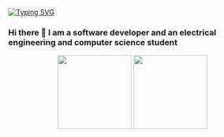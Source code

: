 
[![Typing SVG](https://readme-typing-svg.herokuapp.com?font=Mouse+Memoirs&size=65&pause=250&color=06CD9C&vCenter=true&width=600&height=70&lines=Rafael+Gomez;rgomez90;Software+Developer;Embedded+/+Electr.+Engineering)](https://git.io/typing-svg)

### Hi there 👋 I am a software developer and an electrical engineering and computer science student

<div align="center">
  <img height="150px" src="https://github-readme-stats.vercel.app/api?username=rgomez90&count_private=true&show_icons=true&theme=dark" />
  <img height="150px" src="https://github-readme-stats.vercel.app/api/top-langs/?username=rgomez90&layout=compact&theme=dark" />
 </div>

<!--
**rgomez90/rgomez90** is a ✨ _special_ ✨ repository because its `README.md` (this file) appears on your GitHub profile.

Here are some ideas to get you started:

- 🔭 I’m currently working on ...
- 🌱 I’m currently learning ...
- 👯 I’m looking to collaborate on ...
- 🤔 I’m looking for help with ...
- 💬 Ask me about ...
- 📫 How to reach me: ...
- 😄 Pronouns: ...
- ⚡ Fun fact: ...
-->

